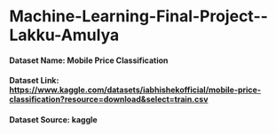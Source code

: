 # Machine-Learning-Final-Project--Lakku-Amulya


#### Dataset Name: Mobile Price Classification
#### Dataset Link: https://www.kaggle.com/datasets/iabhishekofficial/mobile-price-classification?resource=download&select=train.csv
#### Dataset Source: kaggle


